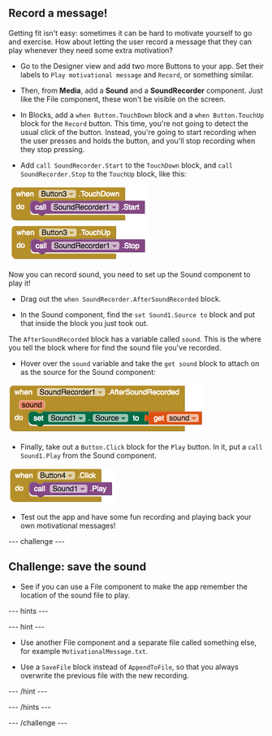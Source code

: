 ## Record a message!

Getting fit isn't easy: sometimes it can be hard to motivate yourself to go and exercise. How about letting the user record a message that they can play whenever they need some extra motivation?

+ Go to the Designer view and add two more Buttons to your app. Set their labels to `Play motivational message` and `Record`, or something similar.

+ Then, from **Media**, add a **Sound** and a **SoundRecorder** component. Just like the File component, these won't be visible on the screen.

+ In Blocks, add a `when Button.TouchDown` block and a `when Button.TouchUp` block for the `Record` button. This time, you're not going to detect the usual click of the button. Instead, you're going to start recording when the user presses and holds the button, and you'll stop recording when they stop pressing.

+ Add `call SoundRecorder.Start` to the `TouchDown` block, and `call SoundRecorder.Stop` to the `TouchUp` block, like this:

![](images/s7StartStop.png)

Now you can record sound, you need to set up the Sound component to play it!

+ Drag out the `when SoundRecorder.AfterSoundRecorded` block.

+ In the Sound component, find the `set Sound1.Source to` block and put that inside the block you just took out.

The `AfterSoundRecorded` block has a variable called `sound`. This is the where you tell the block where for find the sound file you've recorded.

+ Hover over the `sound` variable and take the `get sound` block to attach on as the source for the Sound component:

![](images/s7AfterRecordSetSource.png)

+ Finally, take out a `Button.Click` block for the `Play` button. In it, put a `call Sound1.Play` from the Sound component.

![](images/s7PlaySound.png)

+ Test out the app and have some fun recording and playing back your own motivational messages!

--- challenge ---

## Challenge: save the sound

- See if you can use a File component to make the app remember the location of the sound file to play.

--- hints ---

--- hint ---

+ Use another File component and a separate file called something else, for example `MotivationalMessage.txt`.

+ Use a `SaveFile` block instead of `AppendToFile`, so that you always overwrite the previous file with the new recording. 

--- /hint ---

--- /hints ---

--- /challenge ---
